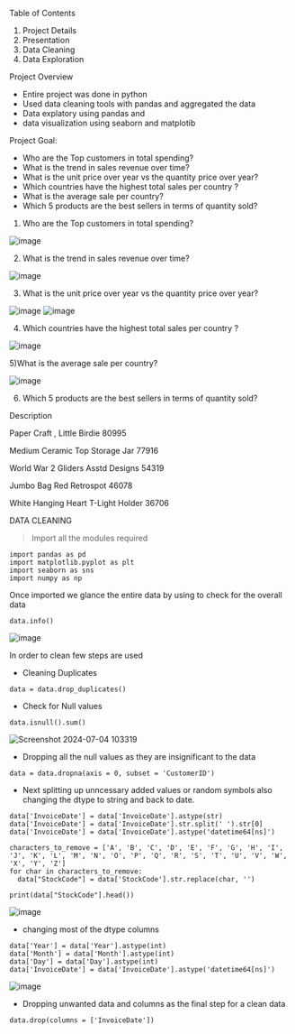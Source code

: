 Table of Contents
1) Project Details
2) Presentation
3) Data Cleaning
4) Data Exploration


Project Overview
* Entire project  was done in python
* Used data cleaning tools with pandas and aggregated the data 
* Data explatory using pandas and
* data visualization using seaborn and matplotib

Project Goal:
* Who are the Top customers in total spending?
* What is the trend in sales revenue over time?
* What is the unit price over year vs the quantity price over year?
* Which countries have the highest total sales per country ?
* What is the average sale per country?
* Which 5 products are the best sellers in terms of quantity sold?

 1) Who are the Top customers in total spending?
    
 ![image](https://github.com/Srikrishnareddy00/Online_Retail_Sales_Project/assets/152496878/c4f73c7c-a963-4a98-af77-2216670c2bc7)

2) What is the trend in sales revenue over time?
   
![image](https://github.com/Srikrishnareddy00/Online_Retail_Sales_Project/assets/152496878/0715025c-3178-48c8-808c-4c36dd2c1c04)

3) What is the unit price over year vs the quantity price over year?
   
![image](https://github.com/Srikrishnareddy00/Online_Retail_Sales_Project/assets/152496878/d20774d6-f7de-4c25-871d-80a78f5ec5c0) ![image](https://github.com/Srikrishnareddy00/Online_Retail_Sales_Project/assets/152496878/b3708e8c-1737-4a17-b082-3aa8d51f96b8)

4) Which countries have the highest total sales per country ?
   
![image](https://github.com/Srikrishnareddy00/Online_Retail_Sales_Project/assets/152496878/edde4b66-d736-4db7-8066-e951f0bb012e)

5)What is the average sale per country?

![image](https://github.com/Srikrishnareddy00/Online_Retail_Sales_Project/assets/152496878/0ce6158e-01d1-4dca-a726-ed5d4d823cbd)

6) Which 5 products are the best sellers in terms of quantity sold?

Description

Paper Craft , Little Birdie           80995

Medium Ceramic Top Storage Jar        77916

World War 2 Gliders Asstd Designs     54319

Jumbo Bag Red Retrospot               46078

White Hanging Heart T-Light Holder    36706






DATA CLEANING

> Import all the modules required
```
import pandas as pd
import matplotlib.pyplot as plt
import seaborn as sns
import numpy as np
```
Once imported we glance the entire data by using to check for the overall data
```
data.info()
```
![image](https://github.com/Srikrishnareddy00/Online_Retail_Sales_Project/assets/152496878/f0ae3346-4f8b-4e96-b542-8779ce31399f)

In order to clean few steps are used
* Cleaning Duplicates
```
data = data.drop_duplicates()
```

* Check for Null values
```
data.isnull().sum()
```

![Screenshot 2024-07-04 103319](https://github.com/Srikrishnareddy00/Online_Retail_Sales_Project/assets/152496878/043c1ffe-acd9-497c-99a6-04f494391eb6)

* Dropping all the null values as they are insignificant to the data 
```
data = data.dropna(axis = 0, subset = 'CustomerID')

```

* Next splitting up unncessary added values or random symbols also changing the dtype to string and back to date.

```
data['InvoiceDate'] = data['InvoiceDate'].astype(str)
data['InvoiceDate'] = data['InvoiceDate'].str.split(' ').str[0]
data['InvoiceDate'] = data['InvoiceDate'].astype('datetime64[ns]')
```

```
characters_to_remove = ['A', 'B', 'C', 'D', 'E', 'F', 'G', 'H', 'I', 'J', 'K', 'L', 'M', 'N', 'O', 'P', 'Q', 'R', 'S', 'T', 'U', 'V', 'W', 'X', 'Y', 'Z']
for char in characters_to_remove:
  data["StockCode"] = data['StockCode'].str.replace(char, '')

print(data["StockCode"].head())
```
![image](https://github.com/Srikrishnareddy00/Online_Retail_Sales_Project/assets/152496878/0a3e8a05-5d89-4421-ac41-c178708ca234)


* changing most of the dtype columns
```
data['Year'] = data['Year'].astype(int)
data['Month'] = data['Month'].astype(int)
data['Day'] = data['Day'].astype(int)
data['InvoiceDate'] = data['InvoiceDate'].astype('datetime64[ns]')
```
![image](https://github.com/Srikrishnareddy00/Online_Retail_Sales_Project/assets/152496878/719fcd7d-3a9f-439c-93c7-a6b825e2c8b3)


* Dropping unwanted data and columns as the final step for a clean data
```
data.drop(columns = ['InvoiceDate'])
```

